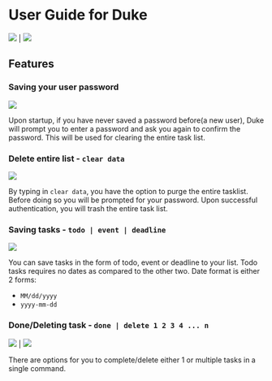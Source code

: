 # User Guide for Duke

![](Ui.png) | ![](Help.png)

## Features 
 
### Saving your user password

![](Password.png)

Upon startup, if you have never saved a password before(a new user),
Duke will prompt you to enter a password and ask you again to confirm the password.
This will be used for clearing the entire task list.


### Delete entire list - `clear data`

![](ClearData.png)

By typing in `clear data`, you have the option to purge the entire tasklist. Before doing so 
you will be prompted for your password. Upon successful authentication, you will trash the entire task
list.

### Saving tasks - `todo | event | deadline`

![](DateFormat.png)

You can save tasks in the form of todo, event or deadline to your list.
Todo tasks requires no dates as compared to the other two.
Date format is either 2 forms: 
 - `MM/dd/yyyy`
 - `yyyy-mm-dd`

### Done/Deleting task - `done | delete 1 2 3 4 ... n`

![](Done.png) | ![](Delete.png)

There are options for you to complete/delete either 1 or multiple tasks in a single command.
